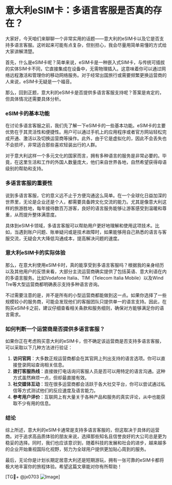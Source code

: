 # 意大利eSIM卡：多语言客服是否真的存在？

大家好，今天咱们来聊聊一个非常实用的话题——意大利的eSIM卡以及它是否支持多语言客服。这听起来可能有点复杂，但别担心，我会尽量用简单易懂的方式给大家讲解清楚。

首先，什么是eSIM卡呢？简单来说，eSIM卡是一种嵌入式SIM卡，与传统可插拔的实体SIM卡不同，它直接集成在设备中，无需物理插入。这意味着你可以通过网络远程激活和管理你的移动网络服务。对于经常出国旅行或需要频繁更换运营商的人来说，eSIM卡无疑是一个福音。

那么，回到正题，意大利的eSIM卡是否提供多语言客服支持呢？答案是肯定的，但具体情况还需要具体分析。

### eSIM卡的基本功能

在讨论多语言客服之前，我们先了解一下eSIM卡的一些基本功能。eSIM卡的主要优势在于其灵活性和便捷性。用户可以通过手机上的应用程序或者官方网站轻松完成开通、激活以及切换运营商等操作。此外，由于它是虚拟化的，因此不会丢失也不会损坏，非常适合那些喜欢轻装出行的人群。

对于意大利这样一个多元文化的国家而言，拥有多种语言的服务是非常必要的。毕竟，在这里生活和工作的外国人数量庞大，他们来自世界各地，自然希望获得母语级别的帮助和支持。

### 多语言客服的重要性

说到多语言客服，它的意义远不止于方便沟通这么简单。在一个全球化日益加深的世界里，无论是企业还是个人，都需要具备跨文化交流的能力。尤其是像意大利这样的旅游胜地，每年接待数百万游客，良好的语言服务能够让游客感受到温暖和尊重，从而提升整体满意度。

具体到eSIM卡领域，多语言客服可以帮助用户更好地理解和使用这项技术。比如，当遇到账户问题、账单疑问或是技术故障时，如果能够用自己熟悉的语言与客服交流，无疑会大大降低沟通成本，提高解决问题的速度。

### 意大利eSIM卡的实际体验

那么，在意大利使用eSIM卡时，真的能享受到多语言客服吗？根据我的亲身经历以及其他用户的反馈来看，大部分主流运营商确实提供了包括英语、意大利语在内的多语言服务。比如Vodafone Italia、TIM（Telecom Italia Mobile）以及Wind Tre等大型运营商都明确表示支持多种语言咨询。

不过需要注意的是，并不是所有的小型运营商都能做到这一点。如果你选择了一些规模较小的服务商，可能会发现他们的客服团队只提供单一的语言支持。因此，在购买eSIM卡之前，建议仔细查看相关条款和服务细则，确保对方能够满足你的语言需求。

### 如何判断一个运营商是否提供多语言客服？

如果你正在考虑购买意大利的eSIM卡，但不确定该运营商是否支持多语言客服，可以采取以下几种方法进行验证：

1. **访问官网**：大多数正规运营商都会在其官网上列出支持的语言选项。你可以直接登录网站查询相关信息。
2. **拨打客服热线**：直接拨打电话询问客服人员是否可以用特定的语言沟通。这种方式虽然麻烦一点，但却最直接有效。
3. **社交媒体互动**：现在很多运营商都会活跃于各大社交平台，你可以尝试通过私信等方式测试他们的反应速度及语言能力。
4. **参考用户评价**：互联网上有大量关于各种产品和服务的真实评论，从中也能获取不少有用的信息。

### 结论

综上所述，意大利的eSIM卡通常是支持多语言客服的，但这取决于具体的运营商。对于追求高品质体验的朋友来说，选择那些知名且信誉良好的大公司总是更为稳妥的选择。同时，我们也应该意识到，随着科技的发展和社会的进步，越来越多的企业开始重视国际化视野，努力为全球用户提供更加贴心周到的服务。

最后，无论你是计划长期定居意大利还是短期游玩，拥有一张可靠的eSIM卡都将极大地丰富你的旅程体验。希望这篇文章能对你有所帮助！

[TG💪+ @jx0703 ![Image](https://github.com/user-attachments/assets/dbca1d08-cadb-493c-b0ec-ad6f7a83f270)]